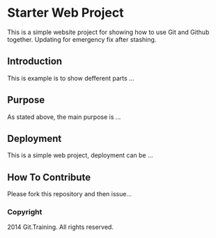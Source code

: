 # Starter Web Project

This is a simple website project for showing how to use Git and Github together. Updating for emergency fix after stashing.

## Introduction

This is example is to show defferent parts ...

## Purpose

As stated above, the main purpose is ...

## Deployment

This is a simple web project, deployment can be ...

## How To Contribute

Please fork this repository and then issue...


### Copyright

2014 Git.Training. All rights reserved.